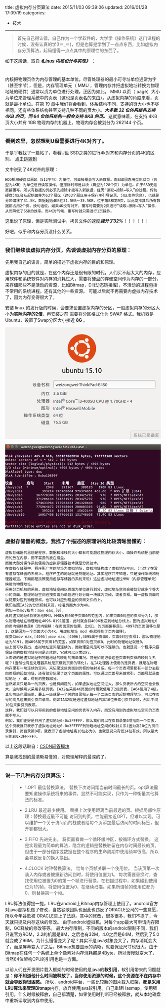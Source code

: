 title: 虚拟内存分页算法
date: 2015/11/03 09:39:06
updated: 2016/01/28 17:09:19
categories:
- 技术
---

> 首先自己得认错，自己作为一个学软件的，大学学《操作系统》这门课程的时候，没有认真的学(!＝_＝)，但是也算是学到了一点点东西，比如虚拟内存分页算法，起码懂得一点点其中的原理性的东西了。

如下这段话，取自 ***《Linux 内核设计与实现》*** ：

# 

内核把物理页作为内存管理的基本单位。尽管处理器的最小可寻址单位通常为字（甚至字节），但是，内存管理单元（ MMU ，管理内存并把虚拟地址转换为物理地址的硬件）通常以贞为单位进行处理。正因为如此， MMU 以页（ page）大小为单位来管理系统中的页表（这也是页表名的来由）。从虚拟内存的角度来看，页就是最小单位。在第 19 章中我们将会看到，体系结构不同，支持的页大小也不尽相同，还有些体系结构甚至支持几种不同的页大小。***大多数 32 位体系结构支持 4KB 的页，而 64 位体系结构一般会支持 8KB 的页。*** 这就意味着，在支持 4KB 页大小并有 1GB 物理内存的机器上，物理内存会被划分为 262144 个页。

----------

### 看到这里，忽然想到U盘需要进行4K对齐了。
于是乎我找了一篇帖子，看看U盘 SSD之类的进行4k对齐和内存分页的4K的区别。
[点击跳转到](http://www.4k123.com/thread-9365-1-1.html)

文中说到了4K对齐的原理：
	
	HDD机械硬盘以扇区（512字节）为单位，可直接覆盖写入新数据。而SSD固态用盘则以页（典型为4KB）为单位进行读写操作，但擦除时却是以块（典型为128个页）为单位。由于SSD无法直接覆写，所以有数据的页必须先擦除才能写入新数据，经历“读取→擦除→写入”的过程。传统硬盘分区会从起始偏移为63个扇区（这63个扇区用于保存主引导记录、分区表等信息），也就是分区偏移了31.5K，数据起始4KB在31.5KB～35.5KB，位于第8和第9页，以此类推其后所有数据都占用2个页。换句话说，如果4K没有对齐，覆写时需要对2页进行“读取→擦除→写入”操作，从而降低了SSD的效率。而4K对气候，覆写时就只需进行1页操作。

这里说了原理，但是实际测试中，拷贝文件的速度***提升了32%***！！！！！！


好吧，似乎和内存分页没什么关系。

---------

### 我们继续谈虚拟内存分页，先谈谈虚拟内存分页的原理：

 先用我自己的语言，简单的描述下虚拟内存的目的和原理。

虚拟内存的目的就是，在这个内存还是很有限的时代，人们买不起太大的内存，应用软件和系统软件对内存的消耗过大，需要将硬盘的存储空间作为内存的一部分，来存储那些不是活动的资源，比如Bitmap，Dll(动态链接库)，不活动的进程包括不常用的系统进程，还有其他的一些资源。 可能以后就不再需要内虚拟内存技术了，因为内存变得很大了。

安装 linux 的发行版的时候，会要求设置虚拟内存的分区，一般虚拟内存的分区大小**为实际内存的2倍**，再安装之前 需要将分区格式化为 SWAP 格式。我机器是Ubuntu，设置了Swap分区大小接近 **8G** 。
	
![](assets/56a9daa5ab64417776003617.PNG)

![](assets/56a9daa5ab64417776003615.PNG)

### 虚拟存储器的概念，我找了个描述的原理讲的比较清晰易懂的：

	虚拟存储器的思想是程序、数据和堆栈的大小都有可能超过物理内存大小，由操作系统把当前使用的放在内存，而不需要的放在磁盘。
    而绝大部分操作系统使用的虚拟存储器技术就是分页技术。
    在虚拟存储器中，程序所产生的地址为虚拟地址，虚拟地址构成了虚拟地址空间。（当然了在没有虚拟存储器的系统上，程序产生的地址就是物理地址。其实程序并不知道，只是操作系统和处理器知道。下面都是按照使用虚拟存储器的系统来说）这些虚拟地址通过MMU（内存管理单元）映射为物理地址。
    采用分页机制的系统，虚拟地址空间以页面为单位进行划分，虚拟地址空间会被划分成多个等大小的页面。物理地址空间也按页面为单位进行划分每一块成为页帧，或者页框。每一虚拟页面可以随意对应到物理页框，也可以对应到磁盘的页面文件的上。
    我们按照IA32的分页机制来说，标准页面大小为4K。
    例如一条mov指令：mov eax,[0];
    此时虚拟地址0将被发给MMU，MMU发现0属于页面0的范围内，如果页面0对应的页框号为1，那么物理地址在物理地址4096-8191范围，此时就会将4096发送到地址总线上。因为虚拟地址0的页内偏移也是0（页内偏移：在页面里的位置，比如1，的页面偏移是1，4097的页面偏移也是1，这是因为一个页面大小为4K，用虚拟地址 mod 4k就得到了页内偏移）。
    就类似mov eax,[4095];mov eax,[4096],4095属于页面0，页面0对应页框1，那么物理地址为8191，而4096属于页面1的范围，如果页面1对应页框0，此时的物理地址就是0。
    由上面可以看出，虚拟地址空间是连续的，而物理空间是可以不连续的。也就是说一个程序只要保证他的虚拟地址空间是连续的，它就可以正常运行。
    上面说的是虚拟地址到物理地址的映射的简单情况。可是如何记录这些页面到页框的映射关系呢？(当然也有些处理器系统是页框到页面的转化)。在IA处理器上使用的是页表，就是在物理内存里有一块连续的空间，来记录这些页面到页框的映射关系。每一个页表项里都有一部分去指向页框的起始地址，还有部分记录了这个页面的属性。可以通过页面号来做索引。页面号就是虚拟地址 / 4K，得到的整数部分。
    当然如果只是单一的页表，也是有问题的，如果虚拟地址空间过大，那么页表所占的空间也会很大，这时候可以采用多级页表。IA32在采用4K页面的时候就使用了2级页表，IA64使用了4级。
    其实两级也很简单，最上一级就是一个总的目录指示每一个二级页表的起始物理地址，可以在页号的高几位来索引页目录项。例如IA32就是通过虚拟地址的高10位来索引页目录项，然后中间10位来索引页表项。
    这样，我们就可以只将用到的虚拟地址空间的页表写入内存，而没有用到的虚拟地址空间的页表就不写入。
    例如，我们正好是只用了虚拟地址0-0x3FFFFF，那么我们可以在页目录第0项指向一个页表，这个页表就只表示了虚拟地址地址0-0x3FFFFF到物理地址空间的映射关系(因为高10位为页目录索引，页目录第0项，就表示了虚拟地址高10位必为0，也就是说只有低24位有效，所以最大只能到0x3FFFFF)。


以上这段话取自：[CSDN问答模块](http://bbs.csdn.net/topics/110077016/)
	
算是我找到的最清晰易懂的，对原理解释的最深的了。

--------
### 说一下几种内存分页算法：

>- 1.OPT  最佳替换算法。
>替换下次访问距当前时间最长的页。opt算法需要知道操作系统将来的事件，显然不可能实现，只作为一种衡量其他算法的标准。

>- 2.LRU 最近最少使用。 
>替换上次使用距离当前最远的页。根据局部性原理：替换最近最不可能 访问到的页。性能最接近OPT，但难以实现。可以维护一个关于访问页的栈或者给每个页添加最后访问的时间标签，但开销都很大。

>- 3.FIFO 先进先出。
>将页面看做一个循环缓冲区，按循环方式替换。 这是实现最为简单的算法，隐含的逻辑是替换驻留在内存时间最长的页。但由于一部分程序或数据在整个程序的生命周期中使用频率很高，所以会导致反复的换入换出。

>- 4.CLOCK  时钟替换算法。
>给每个页帧关联一个使用位。 当该页第一次装入内存或者被重新访问到时，将使用位置为1。 每次需要替换时，查找使用位被置为0的第一个帧进行替换。在扫描过程中，如果碰到使用位为1的帧，将使用位置为0，在继续扫描。如果所谓帧的使用位都为0，则替换第一个帧。



LRU算法值得提一提，LRU在android上Bitmap内存管理上使用了。android官方对java虚拟机做了修改，当然谷歌团队也因此也违反了ORACLE公司的一些意愿，所以今年谷歌被
ORACLE告上了法庭。其中的修改，很多很多，我们不提了，今天就只提及内存这块的修改。
由于android虚拟机，对每个app最大可申请内存限制，GC释放的修改等等。
最大内存限制，不同的版本的android限制不同，我们只说官方ROM，2.2的机器是8M，之后也有32M，4.0之后是64M，然后到了5.0就变成了96M，为什么慢慢变大了呢？其实不是java对象变大了，内存消耗变大了，而是屏幕变大了之后，Bitmap想要显示的清晰，就要保证尺寸也很大，由于Bitmap在任何一个系统上单个像素对内存消耗都是4Byte，所以慢慢就变大了，当然64位架构CPU的引用也是一方面。

以前人们在开发图片载入框架的时候使用的是java的**软引用**，软引用带来的问题就是：**你不知道他什么时间被释放了，当你使用资源的时候，这个资源在不在内存中就会导致你很困惑。** 
所以，android平台，一些比较新的图片载入框架，**都是采用LRU算法来管理Bitmap**内存，放弃使用java软引用。自己重建Hasmap，使用强引用，什么时候被释放，自己都清楚，如果使用时判断已经被释放，就从本地磁盘中重新读取到内存中使用。